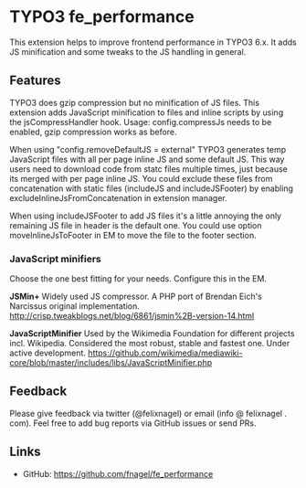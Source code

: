 # TYPO3 fe_performance

This extension helps to improve frontend performance in TYPO3 6.x.
It adds JS minification and some tweaks to the JS handling in general.

## Features

TYPO3 does gzip compression but no minification of JS files. This extension adds 
JavaScript minification to files and inline scripts by using the
jsCompressHandler hook. Usage: config.compressJs needs to be enabled, gzip
compression works as before.

When using "config.removeDefaultJS = external" TYPO3 generates temp JavaScript 
files with all per page inline JS and some default JS. This way users need to 
download code from statc files multiple times, just because its merged with per 
page inline JS. You could exclude these files from concatenation with static 
files (includeJS and includeJSFooter) by enabling excludeInlineJsFromConcatenation 
in extension manager.

When using includeJSFooter to add JS files it's a little annoying the only 
remaining JS file in header is the default one. You could use option 
moveInlineJsToFooter in EM to move the file to the footer section.


### JavaScript minifiers

Choose the one best fitting for your needs. Configure this in the EM.


**JSMin+**
Widely used JS compressor. A PHP port of Brendan Eich's Narcissus original implementation.
http://crisp.tweakblogs.net/blog/6861/jsmin%2B-version-14.html

**JavaScriptMinifier**
Used by the Wikimedia Foundation for different projects incl. Wikipedia.
Considered the most robust, stable and fastest one. Under active development.
https://github.com/wikimedia/mediawiki-core/blob/master/includes/libs/JavaScriptMinifier.php


## Feedback

Please give feedback via twitter (@felixnagel) or email (info @ felixnagel . com).
Feel free to add bug reports via GitHub issues or send PRs.


## Links

* GitHub:		https://github.com/fnagel/fe_performance